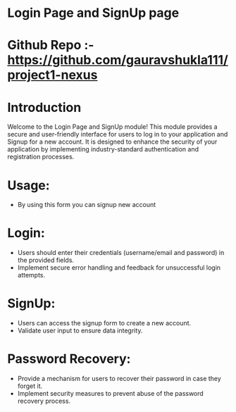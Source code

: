 # Login Page and SignUp page

# Github Repo :- https://github.com/gauravshukla111/project1-nexus

# Introduction

Welcome to the Login Page and SignUp module! This module provides a secure and user-friendly interface for users to log in to your application and Signup for a new account. It is designed to enhance the security of your application by implementing industry-standard authentication and registration processes.

# Usage:

- By using this form you can signup new account

# Login:

- Users should enter their credentials (username/email and password) in the provided fields.
- Implement secure error handling and feedback for unsuccessful login attempts.
  
# SignUp:

- Users can access the signup form to create a new account.
- Validate user input to ensure data integrity.

# Password Recovery:

- Provide a mechanism for users to recover their password in case they forget it.
- Implement security measures to prevent abuse of the password recovery process.
